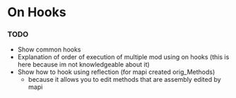 ﻿# On Hooks

###  TODO
- Show common hooks
- Explanation of order of execution of multiple mod using on hooks (this is here because im not knowledgeable about it)
- Show how to hook using reflection (for mapi created orig_Methods) 
  - because it allows you to edit methods that are assembly edited by mapi